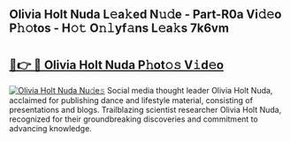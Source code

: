 ## Olivia Holt Nuda L𝚎a𝚔ed N𝚞𝚍e - Part-R0a Vi𝚍𝚎o P𝚑𝚘tos - H𝚘𝚝 O𝚗𝚕yf𝚊ns L𝚎a𝚔s 7k6vm

# <h2><a href="http://kf6jwlw.oniu.top/?m=Olivia+Holt+Nuda">🔗👉 🔴 Olivia Holt Nuda P𝚑ot𝚘𝚜 V𝚒d𝚎o</a></h2>

[![Olivia Holt Nuda Nu𝚍e𝚜](https://i.imgur.com/0qMVB7G.gif)](http://kf6jwlw.oniu.top/?m=Olivia+Holt+Nuda)
Social media thought leader Olivia Holt Nuda, acclaimed for publishing dance and lifestyle material, consisting of presentations and blogs. Trailblazing scientist researcher Olivia Holt Nuda, recognized for their groundbreaking discoveries and commitment to advancing knowledge.  
